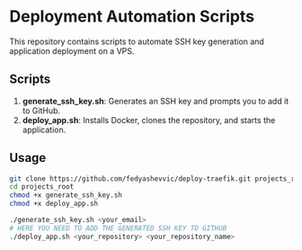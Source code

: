 # Deployment Automation Scripts

This repository contains scripts to automate SSH key generation and application deployment on a VPS.

## Scripts

1. **generate_ssh_key.sh**: Generates an SSH key and prompts you to add it to GitHub.
2. **deploy_app.sh**: Installs Docker, clones the repository, and starts the application.

## Usage

```bash
git clone https://github.com/fedyashevvic/deploy-traefik.git projects_root
cd projects_root
chmod +x generate_ssh_key.sh
chmod +x deploy_app.sh

./generate_ssh_key.sh <your_email>
# HERE YOU NEED TO ADD THE GENERATED SSH KEY TO GITHUB
./deploy_app.sh <your_repository> <your_repository_name>
```